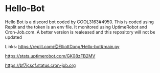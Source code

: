 # Hello-Bot

Hello Bot is a discord bot coded by COOL3163#4950. This is coded using Replit and the token is an env file. It monitored using UptimeRobot and Cron-Job.com. A better version is realeased and this repository will not be updated

Links:
https://replit.com/@ElliottDong/Hello-bot#main.py

https://stats.uptimerobot.com/GK08zFB2MV

https://bf7jcscf.status.cron-job.org
